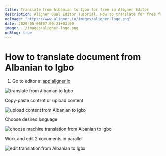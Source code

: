 ```yaml
---
title: Translate from Albanian to Igbo for free in Aligner Editor
description: Aligner Dual Editor Tutorial. How to translate for free from Albanian to Igbo. Aligner is multilingual document management platform. 
ogImage: "https://www.aligner.io/images/aligner-logo.png"
date: 2020-05-06T07:09:21+03:00
image: ../images/aligner-logo.png
onBlog: true
---
```


# How to translate document from Albanian to Igbo

1. Go to editor at [app.aligner.io](https://app.aligner.io "Aligner App web page")

![translate from Albanian to Igbo](../aligner-blank-editor.png "translate from Albanian to Igbo")

Copy-paste content or upload content

![upload content from Albanian to Igbo](../aligner-uploaded-document.png "upload content from Albanian to Igbo")

Choose desired language

![choose machine translation from Albanian to Igbo](../aligner-language-dropdown.png "choose machine translation from Albanian to Igbo")

Work and edit 2 documents in parallel

![edit translation from Albanian to Igbo](../aligner-double-sitded-editor.png "edit translation from Albanian to Igbo")

